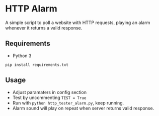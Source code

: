 HTTP Alarm
============

A simple script to poll a website with HTTP requests, playing an alarm whenever it returns a valid response.

## Requirements
* Python 3

```
pip install requirements.txt
```

## Usage
* Adjust paramaters in config section
* Test by uncommenting `TEST = True`
* Run with `python http_tester_alarm.py`, keep running.
* Alarm sound will play on repeat when server returns valid response.